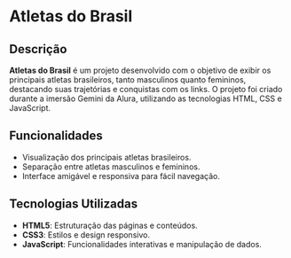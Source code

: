 # Atletas do Brasil

## Descrição
**Atletas do Brasil** é um projeto desenvolvido com o objetivo de exibir os principais atletas brasileiros, tanto masculinos quanto femininos, destacando suas trajetórias e conquistas com os links. O projeto foi criado durante a imersão Gemini da Alura, utilizando as tecnologias HTML, CSS e JavaScript.

## Funcionalidades
- Visualização dos principais atletas brasileiros.
- Separação entre atletas masculinos e femininos.
- Interface amigável e responsiva para fácil navegação.

## Tecnologias Utilizadas
- **HTML5**: Estruturação das páginas e conteúdos.
- **CSS3**: Estilos e design responsivo.
- **JavaScript**: Funcionalidades interativas e manipulação de dados.
